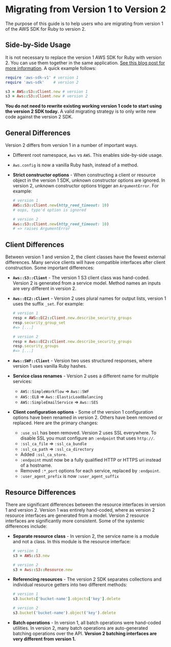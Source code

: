 # Migrating from Version 1 to Version 2

The purpose of this guide is to help users who are migrating from version 1 of the AWS SDK for Ruby to version 2.

## Side-by-Side Usage

It is not necessary to replace the version 1 AWS SDK for Ruby with version 2. You can use them together in the same application.  [See this blog post for more information](http://ruby.awsblog.com/post/TxFKSK2QJE6RPZ/Upcoming-Stable-Release-of-AWS-SDK-for-Ruby-Version-2). A quick example follows:

```ruby
require 'aws-sdk-v1' # version 1
require 'aws-sdk'    # version 2

s3 = AWS::S3::Client.new # version 1
s3 = Aws::S3::Client.new # version 2
```

**You do not need to rewrite existing working version 1 code to start using the version 2 SDK today.** A valid migrating strategy is to only write new code against the version 2 SDK.

## General Differences

Version 2 differs from version 1 in a number of important ways.

* Different root namespace, `Aws` vs `AWS`. This enables side-by-side usage.
* `Aws.config` is now a vanilla Ruby hash, instead of a method.
* **Strict constructor options** - When constructing a client or resource object in the version 1 SDK, unknown constructor options are ignored. In version 2, unknown constructor options trigger an `ArgumentError`.  For example:

  ```ruby
  # version 1
  AWS::S3::Client.new(http_reed_timeout: 10)
  # oops, typo'd option is ignored

  # version 2
  Aws::S3::Client.new(http_reed_timeout: 10)
  # => raises ArgumentError
  ```

## Client Differences

Between version 1 and version 2, the client classes have the fewest external differences. Many service clients will have compatible interfaces after client construction. Some important differences:

* **`Aws::S3::Client`** - The version 1 S3 client class was hand-coded. Version 2 is generated from a service model. Method names an inputs are very different in version 2.
* **`Aws::EC2::Client`** - Version 2 uses plural names for output lists, version 1 uses the suffix `_set`. For example:

  ```ruby
  # version 1
  resp = AWS::EC2::Client.new.describe_security_groups
  resp.security_group_set
  #=> [...]

  # version 2
  resp = Aws::EC2::Client.new.describe_security_groups
  resp.security_groups
  #=> [...]
  ```
* **`Aws::SWF::Client`** - Version two uses structured responses, where version 1 uses vanilla Ruby hashes.
* **Service class renames** - Version 2 uses a different name for multiple services:

  * `AWS::SimpleWorkflow` => `Aws::SWF`
  * `AWS::ELB` => `Aws::ElasticLoadBalancing`
  * `AWS::SimpleEmailService` => `Aws::SES`

* **Client configuration options** - Some of the version 1 configuration options have been renamed in version 2. Others have been removed or replaced. Here are the primary changes:

  * `:use_ssl` has been removed. Version 2 uses SSL everywhere. To disable SSL you must configure an `:endpoint` that uses `http://`.
  * `:ssl_ca_file` => `:ssl_ca_bundle`
  * `:ssl_ca_path` => `:ssl_ca_directory`
  * Added `:ssl_ca_store`.
  * `:endpoint` must now be a fully qualified HTTP or HTTPS uri instead of a hostname.
  * Removed `:*_port` options for each service, replaced by `:endpoint`.
  * `:user_agent_prefix` is now `:user_agent_suffix`

## Resource Differences

There are significant differences between the resource interfaces in version 1 and version 2. Version 1 was entirely hand-coded, where as version 2 resource interfaces are generated from a model. Version 2 resource interfaces are significantly more consistent. Some of the systemic differences include:

* **Separate resource class** - In version 2, the service name is a module and not a class. In this module is the resource interface:

  ```ruby
  # version 1
  s3 = AWS::S3.new

  # version 2
  s3 = Aws::S3::Resource.new
  ```

* **Referencing resources** - The version 2 SDK separates collections and individual resource getters into two different methods:

  ```ruby
  # version 1
  s3.buckets['bucket-name'].objects['key'].delete

  # version 2
  s3.bucket('bucket-name').object('key').delete
  ```

* **Batch operations** - In version 1, all batch operations were hand-coded utilities. In version 2, many batch operations are auto-generated batching operations over the API. **Version 2 batching interfaces are very different from version 1.**
